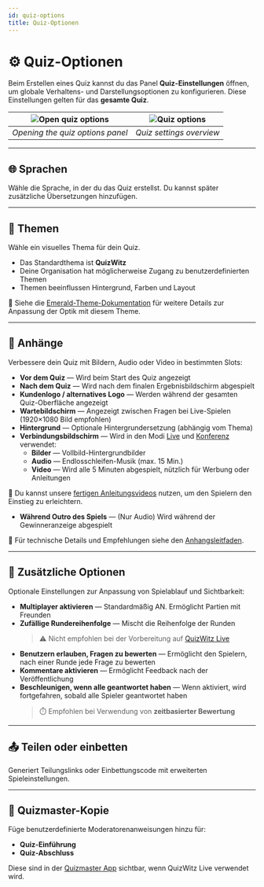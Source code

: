 ```yaml
---
id: quiz-options
title: Quiz-Optionen
---
```


# ⚙️ Quiz-Optionen

Beim Erstellen eines Quiz kannst du das Panel **Quiz-Einstellungen** öffnen, um globale Verhaltens- und Darstellungsoptionen zu konfigurieren. Diese Einstellungen gelten für das **gesamte Quiz**.

| ![Open quiz options](/images/open-quiz-options.png) | ![Quiz options](/images/quiz-options.png) |
| :-------------------------------------------------: | :---------------------------------------: |
|           _Opening the quiz options panel_          |          _Quiz settings overview_         |

---

## 🌐 Sprachen

Wähle die Sprache, in der du das Quiz erstellst. Du kannst später zusätzliche Übersetzungen hinzufügen.

---

## 🎨 Themen

Wähle ein visuelles Thema für dein Quiz.

- Das Standardthema ist **QuizWitz**
- Deine Organisation hat möglicherweise Zugang zu benutzerdefinierten Themen
- Themen beeinflussen Hintergrund, Farben und Layout

📘 Siehe die [Emerald-Theme-Dokumentation](../advanced/011-emerald-theme.md) für weitere Details zur Anpassung der Optik mit diesem Theme.

---

## 📎 Anhänge

Verbessere dein Quiz mit Bildern, Audio oder Video in bestimmten Slots:

- **Vor dem Quiz** — Wird beim Start des Quiz angezeigt
- **Nach dem Quiz** — Wird nach dem finalen Ergebnisbildschirm abgespielt
- **Kundenlogo / alternatives Logo** — Werden während der gesamten Quiz-Oberfläche angezeigt
- **Wartebildschirm** — Angezeigt zwischen Fragen bei Live-Spielen (1920×1080 Bild empfohlen)
- **Hintergrund** — Optionale Hintergrundersetzung (abhängig vom Thema)
- **Verbindungsbildschirm** — Wird in den Modi [Live](../quizmaster/001-introduction.md) und [Konferenz](../tutorials/conference-booth) verwendet:
  - **Bilder** — Vollbild-Hintergrundbilder
  - **Audio** — Endlosschleifen-Musik (max. 15 Min.)
  - **Video** — Wird alle 5 Minuten abgespielt, nützlich für Werbung oder Anleitungen

🎥 Du kannst unsere [fertigen Anleitungsvideos](https://drive.google.com/drive/folders/1-KgABfLJ7cblm0aqxb7niMdGmTd3UXZC) nutzen, um den Spielern den Einstieg zu erleichtern.

- **Während Outro des Spiels** — (Nur Audio) Wird während der Gewinneranzeige abgespielt

📘 Für technische Details und Empfehlungen siehe den [Anhangsleitfaden](../editor/006-attachments.md).

---

## 🔧 Zusätzliche Optionen

Optionale Einstellungen zur Anpassung von Spielablauf und Sichtbarkeit:

- **Multiplayer aktivieren** — Standardmäßig AN. Ermöglicht Partien mit Freunden
- **Zufällige Rundereihenfolge** — Mischt die Reihenfolge der Runden
  > ⚠️ Nicht empfohlen bei der Vorbereitung auf [QuizWitz Live](../quizmaster/001-introduction.md)
- **Benutzern erlauben, Fragen zu bewerten** — Ermöglicht den Spielern, nach einer Runde jede Frage zu bewerten
- **Kommentare aktivieren** — Ermöglicht Feedback nach der Veröffentlichung
- **Beschleunigen, wenn alle geantwortet haben** — Wenn aktiviert, wird fortgefahren, sobald alle Spieler geantwortet haben
  > ⏱️ Empfohlen bei Verwendung von **zeitbasierter Bewertung**

---

## 📤 Teilen oder einbetten

Generiert Teilungslinks oder Einbettungscode mit erweiterten Spieleinstellungen.

---

## 📜 Quizmaster-Kopie

Füge benutzerdefinierte Moderatorenanweisungen hinzu für:

- **Quiz-Einführung**
- **Quiz-Abschluss**

Diese sind in der [Quizmaster App](../quizmaster/001-introduction.md) sichtbar, wenn QuizWitz Live verwendet wird.
